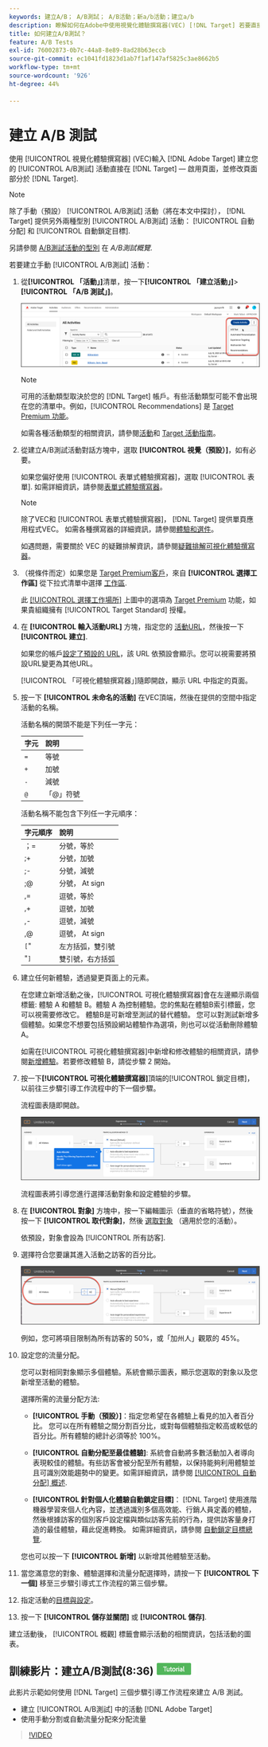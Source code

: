 ```yaml
---
keywords: 建立A/B； A/B測試； A/B活動；新a/b活動；建立a/b
description: 瞭解如何在Adobe中使用視覺化體驗撰寫器(VEC) [!DNL Target] 若要直接在建立A/B測試活動 [!DNL Target]-enabled頁面。
title: 如何建立A/B測試？
feature: A/B Tests
exl-id: 76002873-0b7c-44a8-8e89-8ad28b63eccb
source-git-commit: ec1041fd1823d1ab7f1af147af5825c3ae8662b5
workflow-type: tm+mt
source-wordcount: '926'
ht-degree: 44%

---
```


# 建立 A/B 測試

使用 [!UICONTROL 視覺化體驗撰寫器] (VEC)輸入 [!DNL Adobe Target] 建立您的 [!UICONTROL A/B測試] 活動直接在 [!DNL Target] — 啟用頁面，並修改頁面部分於 [!DNL Target].

>[!NOTE]
>
>除了手動（預設） [!UICONTROL A/B測試] 活動（將在本文中探討）， [!DNL Target] 提供另外兩種型別 [!UICONTROL A/B測試] 活動： [!UICONTROL 自動分配] 和 [!UICONTROL 自動鎖定目標].
>
>另請參閱 [A/B測試活動的型別](/help/main/c-activities/t-test-ab/test-ab.md#types) 在 *A/B測試概覽*.

若要建立手動 [!UICONTROL A/B測試] 活動：

1. 從&#x200B;**[!UICONTROL 「活動」]**&#x200B;清單，按一下&#x200B;**[!UICONTROL 「建立活動」]**>**[!UICONTROL 「A/B 測試」]**。

   ![建立活動下拉式清單](/help/main/c-activities/t-test-ab/t-test-create-ab/assets/ab_select-new.png)

   >[!NOTE]
   >
   >可用的活動類型取決於您的 [!DNL Target] 帳戶。有些活動類型可能不會出現在您的清單中。例如，[!UICONTROL Recommendations] 是 [Target Premium 功能](/help/main/c-intro/intro.md#premium)。
   >
   >如需各種活動類型的相關資訊，請參閱[活動](/help/main/c-activities/activities.md#concept_D317A95A1AB54674BA7AB65C7985BA03)和 [Target 活動指南](/help/main/c-activities/target-activities-guide.md)。

1. 從建立A/B測試活動對話方塊中，選取 **[!UICONTROL 視覺（預設）]**，如有必要。

   如果您偏好使用 [!UICONTROL 表單式體驗撰寫器]，選取 [!UICONTROL 表單]. 如需詳細資訊，請參閱[表單式體驗撰寫器](/help/main/c-experiences/form-experience-composer.md)。

   >[!NOTE]
   >
   >除了VEC和 [!UICONTROL 表單式體驗撰寫器]， [!DNL Target] 提供單頁應用程式VEC。 如需各種撰寫器的詳細資訊，請參閱[體驗和選件](/help/main/c-experiences/experiences.md)。
   >
   >如遇問題，需要關於 VEC 的疑難排解資訊，請參閱[疑難排解可視化體驗撰寫器](/help/main/c-experiences/c-visual-experience-composer/r-troubleshoot-composer/troubleshoot-composer.md)。

1. （視條件而定）如果您是 [Target Premium客戶](/help/main/c-intro/intro.md#premium)，來自 **[!UICONTROL 選擇工作區]** 從下拉式清單中選擇 [工作區](/help/main/administrating-target/c-user-management/property-channel/property-channel.md).

   此 [[!UICONTROL 選擇工作場所]](/help/main/administrating-target/c-user-management/property-channel/property-channel.md) 上圖中的選項為 [Target Premium](/help/main/c-intro/intro.md) 功能，如果貴組織擁有 [!UICONTROL Target Standard] 授權。

1. 在 **[!UICONTROL 輸入活動URL]** 方塊，指定您的 [活動URL](/help/main/c-activities/t-test-ab/t-test-create-ab/ab-activity-url.md)，然後按一下 **[!UICONTROL 建立]**.

   如果您的帳戶[設定了預設的 URL](/help/main/administrating-target/visual-experience-composer-set-up.md)，該 URL 依預設會顯示。您可以視需要將預設URL變更為其他URL。

   [!UICONTROL 「可視化體驗撰寫器」]隨即開啟，顯示 URL 中指定的頁面。

1. 按一下 **[!UICONTROL 未命名的活動]** 在VEC頂端，然後在提供的空間中指定活動的名稱。

   活動名稱的開頭不能是下列任一字元：

   | 字元 | 說明 |
   |--- |--- |
   | `=` | 等號 |
   | `+` | 加號 |
   | `-` | 減號 |
   | `@` | 「@」符號 |

   活動名稱不能包含下列任一字元順序：

   | 字元順序 | 說明 |
   |--- |--- |
   | ；= | 分號，等於 |
   | ;+ | 分號，加號 |
   | ;- | 分號，減號 |
   | ;@ | 分號， At sign |
   | ,= | 逗號，等於 |
   | ,+ | 逗號，加號 |
   | ,- | 逗號，減號 |
   | ,@ | 逗號， At sign |
   | `[`&quot; | 左方括弧，雙引號 |
   | &quot;`]` | 雙引號，右方括弧 |

1. 建立任何新體驗，透過變更頁面上的元素。

   在您建立新增活動之後，[!UICONTROL 可視化體驗撰寫器]會在左邊顯示兩個標籤: 體驗 A 和體驗 B。體驗 A 為控制體驗。您的焦點在體驗B索引標籤，您可以視需要修改它。 體驗B是可新增至測試的替代體驗。 您可以對測試新增多個體驗。如果您不想要包括預設網站體驗作為選項，則也可以從活動刪除體驗 A。

   如需在[!UICONTROL 可視化體驗撰寫器]中新增和修改體驗的相關資訊，請參閱[新增體驗](/help/main/c-activities/t-test-ab/t-test-create-ab/ab-add-experience.md#task_454646F2895242D3B92DC395A0CE1A00)。若要修改體驗 B，請從步驟 2 開始。

1. 按一下&#x200B;**[!UICONTROL 可視化體驗撰寫器]**&#x200B;頂端的[!UICONTROL 鎖定目標]，以前往三步驟引導工作流程中的下一個步驟。

   流程圖表隨即開啟。

   ![A/B 測試鎖定目標步驟](/help/main/c-activities/t-test-ab/t-test-create-ab/assets/ab_flow-new.png)

   流程圖表將引導您進行選擇活動對象和設定體驗的步驟。

1. 在 **[!UICONTROL 對象]** 方塊中，按一下編輯圖示（垂直的省略符號），然後按一下 **[!UICONTROL 取代對象]**，然後 [選取對象](/help/main/c-activities/t-test-ab/t-test-create-ab/ab-audience.md) （適用於您的活動）。

   依預設，對象會設為 [!UICONTROL 所有訪客].

1. 選擇符合您要讓其進入活動之訪客的百分比。

   ![受眾百分比](/help/main/c-activities/t-test-ab/t-test-create-ab/assets/audperc-new.png)

   例如，您可將項目限制為所有訪客的 50%，或「加州人」觀眾的 45%。

1. 設定您的流量分配。

   您可以對相同對象顯示多個體驗。系統會顯示圖表，顯示您選取的對象以及您新增至活動的體驗。

   選擇所需的流量分配方法:

   * **[!UICONTROL 手動（預設）]**：指定您希望在各體驗上看見的加入者百分比。 您可以在所有體驗之間分割百分比，或對每個體驗指定較高或較低的百分比。所有體驗的總計必須等於 100%。

   * **[!UICONTROL 自動分配至最佳體驗]**: 系統會自動將多數活動加入者導向表現較佳的體驗。有些訪客會被分配至所有體驗，以保持能夠利用體驗並且可識別效能趨勢中的變更。如需詳細資訊，請參閱 [[!UICONTROL 自動分配] 概述](/help/main/c-activities/automated-traffic-allocation/automated-traffic-allocation.md#concept_A1407678796B4C569E94CBA8A9F7F5D4).

   * **[!UICONTROL 針對個人化體驗自動鎖定目標]**： [!DNL Target] 使用進階機器學習來個人化內容，並透過識別多個高效能、行銷人員定義的體驗，然後根據訪客的個別客戶設定檔與類似訪客先前的行為，提供訪客量身打造的最佳體驗，藉此促進轉換。 如需詳細資訊，請參閱 [自動鎖定目標總覽](/help/main/c-activities/auto-target/auto-target-to-optimize.md).

   您也可以按一下 **[!UICONTROL 新增]** 以新增其他體驗至活動。

1. 當您滿意您的對象、體驗選擇和流量分配選擇時，請按一下 **[!UICONTROL 下一個]** 移至三步驟引導式工作流程的第三個步驟。

1. 指定活動的[目標與設定](/help/main/c-activities/t-test-ab/t-test-create-ab/ab-goals-and-settings.md)。

1. 按一下 **[!UICONTROL 儲存並關閉]** 或 **[!UICONTROL 儲存]**.

建立活動後， [!UICONTROL 概觀] 標籤會顯示活動的相關資訊，包括活動的圖表。

## 訓練影片：建立A/B測試(8:36) ![教學課程徽章](/help/main/assets/tutorial.png)

此影片示範如何使用 [!DNL Target] 三個步驟引導工作流程來建立 A/B 測試。

* 建立 [!UICONTROL A/B測試] 中的活動 [!DNL Adobe Target]
* 使用手動分割或自動流量分配來分配流量

>[!VIDEO](https://video.tv.adobe.com/v/17391)
